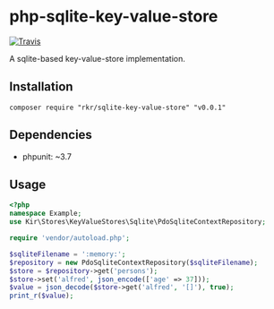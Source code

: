php-sqlite-key-value-store
==========================
[![Travis](https://travis-ci.org/rkrx/php-sqlite-key-value-store.svg)](https://travis-ci.org/rkrx/php-sqlite-key-value-store)

A sqlite-based key-value-store implementation.


Installation
------------

`composer require "rkr/sqlite-key-value-store" "v0.0.1"`


Dependencies
------------

- phpunit: ~3.7


Usage
-----

```PHP
<?php
namespace Example;
use Kir\Stores\KeyValueStores\Sqlite\PdoSqliteContextRepository;

require 'vendor/autoload.php';

$sqliteFilename = ':memory:';
$repository = new PdoSqliteContextRepository($sqliteFilename);
$store = $repository->get('persons');
$store->set('alfred', json_encode(['age' => 37]));
$value = json_decode($store->get('alfred', '[]'), true);
print_r($value);
```
